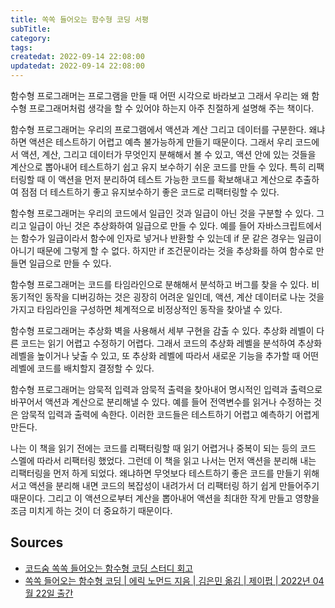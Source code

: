 ```yaml
---
title: 쏙쏙 들어오는 함수형 코딩 서평
subTitle:
category:
tags:
createdat: 2022-09-14 22:08:00
updatedat: 2022-09-14 22:08:00
---
```


함수형 프로그래머는 프로그램을 만들 때 어떤 시각으로 바라보고 그래서 우리는 왜
함수형 프로그래머처럼 생각을 할 수 있어야 하는지 아주 친절하게 설명해 주는
책이다.  

함수형 프로그래머는 우리의 프로그램에서 액션과 계산 그리고 데이터를 구분한다.
왜냐하면 액션은 테스트하기 어렵고 예측 불가능하게 만들기 때문이다. 그래서 우리
코드에서 액션, 계산, 그리고 데이터가 무엇인지 분해해서 볼 수 있고, 액션 안에 있는
것들을 계산으로 뽑아내어 테스트하기 쉽고 유지 보수하기 쉬운 코드를 만들 수 있다.
특히 리팩터링할 때 이 액션을 먼저 분리하여 테스트 가능한 코드를 확보해내고
계산으로 추출하여 점점 더 테스트하기 좋고 유지보수하기 좋은 코드로 리팩터링할 수
있다.  

함수형 프로그래머는 우리의 코드에서 일급인 것과 일급이 아닌 것을 구분할 수 있다.
그리고 일급이 아닌 것은 추상화하여 일급으로 만들 수 있다. 예를 들어
자바스크립트에서는 함수가 일급이라서 함수에 인자로 넣거나 반환할 수 있는데 if 문
같은 경우는 일급이 아니기 때문에 그렇게 할 수 없다. 하지만 if 조건문이라는 것을
추상화를 하여 함수로 만들면 일급으로 만들 수 있다.  

함수형 프로그래머는 코드를 타임라인으로 분해해서 분석하고 버그를 찾을 수 있다.
비동기적인 동작을 디버깅하는 것은 굉장히 어려운 일인데, 액션, 계산 데이터로 나눈
것을 가지고 타임라인을 구성하면 체계적으로 비정상적인 동작을 찾아낼 수 있다.  

함수형 프로그래머는 추상화 벽을 사용해서 세부 구현을 감출 수 있다. 추상화 레벨이
다른 코드는 읽기 어렵고 수정하기 어렵다. 그래서 코드의 추상화 레벨을 분석하여
추상화 레벨을 높이거나 낮출 수 있고, 또 추상화 레벨에 따라서 새로운 기능을
추가할 때 어떤 레벨에 코드를 배치할지 결정할 수 있다.  

함수형 프로그래머는 암묵적 입력과 암묵적 출력을 찾아내어 명시적인 입력과
출력으로 바꾸어서 액션과 계산으로 분리해낼 수 있다. 예를 들어 전역변수를 읽거나
수정하는 것은 암묵적 입력과 출력에 속한다. 이러한 코드들은 테스트하기 어렵고
예측하기 어렵게 만든다.  

나는 이 책을 읽기 전에는 코드를 리팩터링할 때 읽기 어렵거나 중복이 되는 등의
코드 스멜에 따라서 리팩터링 했었다. 그런데 이 책을 읽고 나서는 먼저 액션을 분리해
내는 리팩터링을 먼저 하게 되었다. 왜냐하면 무엇보다 테스트하기 좋은 코드를
만들기 위해서고 액션을 분리해 내면 코드의 복잡성이 내려가서 더 리팩터링 하기 쉽게
만들어주기 때문이다. 그리고 이 액션으로부터 계산을 뽑아내어 액션을 최대한 작게
만들고 영향을 조금 미치게 하는 것이 더 중요하기 때문이다.

## Sources

* [코드숨 쏙쏙 들어오는 함수형 코딩 스터디 회고](https://hannut91.github.io/retrospective/codesoom/functional-coding)
* [쏙쏙 들어오는 함수형 코딩 \| 에릭 노먼드 지음 \| 김은민 옮김 \| 제이펍 \| 2022년 04월 22일 출간](http://www.kyobobook.co.kr/product/detailViewKor.laf?ejkGb=KOR&mallGb=KOR&barcode=9791191600759&orderClick=LAG&Kc=)
